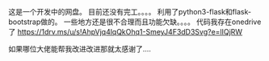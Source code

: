 这是一个开发中的网盘。
目前还没有完工。。。。
利用了python3-flask和flask-bootstrap做的。
一些地方还是很不合理而且功能欠缺。。。。
代码我存在onedrive了
https://1drv.ms/u/s!AhpVjq4lqQkOhq1-SmeyJ4F3dD3Svg?e=lIQjRW

如果哪位大佬能帮我改进改进那就太感谢了....
